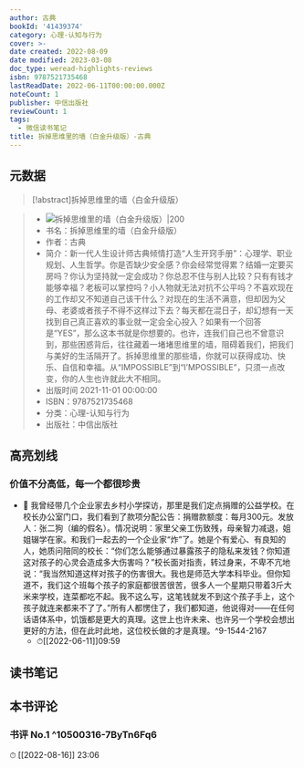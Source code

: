 ```yaml
---
author: 古典
bookId: '41439374'
category: 心理-认知与行为
cover: >-
date created: 2022-08-09
date modified: 2023-03-08
doc_type: weread-highlights-reviews
isbn: 9787521735468
lastReadDate: 2022-06-11T00:00:00.000Z
noteCount: 1
publisher: 中信出版社
reviewCount: 1
tags:
  - 微信读书笔记
title: 拆掉思维里的墙（白金升级版）-古典
---
```


## 元数据

>[!abstract]拆掉思维里的墙（白金升级版）

> - ![拆掉思维里的墙（白金升级版）|200](https://wfqqreader-1252317822.image.myqcloud.com/cover/374/41439374/t7_41439374.jpg)
> - 书名：拆掉思维里的墙（白金升级版）
> - 作者：古典
> - 简介：新一代人生设计师古典倾情打造“人生开窍手册”：心理学、职业规划、人生哲学。你是否缺少安全感？你会经常觉得累？结婚一定要买房吗？你认为坚持就一定会成功？你总忍不住与别人比较？只有有钱才能够幸福？老板可以掌控吗？小人物就无法对抗不公平吗？不喜欢现在的工作却又不知道自己该干什么？对现在的生活不满意，但却因为父母、老婆或者孩子不得不这样过下去？每天都在混日子，却幻想有一天找到自己真正喜欢的事业就一定会全心投入？如果有一个回答是“YES”，那么这本书就是你想要的。也许，连我们自己也不曾意识到，那些困惑背后，往往藏着一堵堵思维里的墙，阻碍着我们，把我们与美好的生活隔开了。拆掉思维里的那些墙，你就可以获得成功、快乐、自信和幸福。从“IMPOSSIBLE”到“I’MPOSSIBLE”，只须一点改变，你的人生也许就此大不相同。
> - 出版时间 2021-11-01 00:00:00
> - ISBN：9787521735468
> - 分类：心理-认知与行为
> - 出版社：中信出版社

## 高亮划线

### 价值不分高低，每一个都很珍贵

- 📌 我曾经带几个企业家去乡村小学探访，那里是我们定点捐赠的公益学校。在校长办公室门口，我们看到了款项分配公告：捐赠款额度：每月300元。发放人：张二狗（编的假名）。情况说明：家里父亲工伤致残，母亲智力减退，姐姐辍学在家。和我们一起去的一个企业家“炸”了。她是个有爱心、有良知的人，她质问陪同的校长：“你们怎么能够通过暴露孩子的隐私来发钱？你知道这对孩子的心灵会造成多大伤害吗？”校长面对指责，转过身来，不卑不亢地说：“我当然知道这样对孩子的伤害很大。我也是师范大学本科毕业。但你知道不，我们这个班每个孩子的家庭都很苦很苦，很多人一个星期只带着3斤大米来学校，连菜都吃不起。我不这么写，这笔钱就发不到这个孩子手上，这个孩子就连来都来不了了。”所有人都愣住了，我们都知道，他说得对——在任何话语体系中，饥饿都是更大的真理。这世上也许未来、也许另一个学校会想出更好的方法，但在此时此地，这位校长做的才是真理。^9-1544-2167
	- ⏱[[2022-06-11]]09:59

## 读书笔记

## 本书评论

### 书评 No.1 ^10500316-7ByTn6Fq6

⏱ [[2022-08-16]] 23:06
